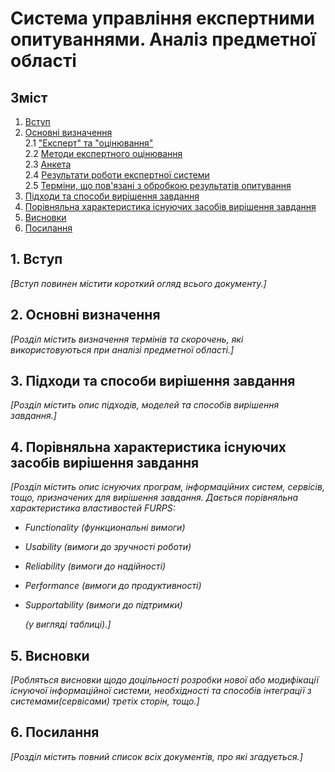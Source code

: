 # Система управління експертними опитуваннями. Аналіз предметної області

## Зміст

1. [Вступ](#article1)
2. [Основні визначення](#article2)  
   2.1 ["Експерт" та "оцінювання"](#article21)  
   2.2 [Методи експертного оцінювання](#article22)  
   2.3 [Анкета](#article23)  
   2.4 [Результати роботи експертної системи](#article24)  
   2.5 [Терміни, що пов'язані з обробкою результатів опитування](#article25)
3. [Підходи та способи вирішення завдання](#article3)
4. [Порівняльна характеристика існуючих засобів вирішення завдання](#article4)
5. [Висновки](#article5)
6. [Посилання](#article6)

## <a name="article1">1. Вступ

_[Вступ повинен містити короткий огляд всього документу.]_

## <a name="article2">2. Основні визначення</a>

_[Розділ містить визначення термінів та скорочень, які використовуються при аналізі предметної області.]_

## <a name="article3">3. Підходи та способи вирішення завдання</a>

_[Розділ містить опис підходів, моделей та способів вирішення завдання.]_

## <a name="article4">4. Порівняльна характеристика існуючих засобів вирішення завдання</a>

_[Розділ містить опис існуючих програм, інформаційних систем, сервісів, тощо, призначених для вирішення
завдання. Дається порівняльна характеристика властивостей FURPS:_

- _Functionality (функциональні вимоги)_
- _Usability (вимоги до зручності роботи)_
- _Reliability (вимоги до надійності)_
- _Performance (вимоги до продуктивності)_
- _Supportability (вимоги до підтримки)_

  _(у вигляді таблиці).]_

## <a name="article5">5. Висновки</a>

_[Робляться висновки щодо доцільності розробки нової або модифікації існуючої інформаційної системи, необхідності та способів інтеграції з системами(сервісами) третіх сторін, тощо.]_

## <a name="article6">6. Посилання</a>

_[Розділ містить повний список всіх документів, про які згадується.]_
